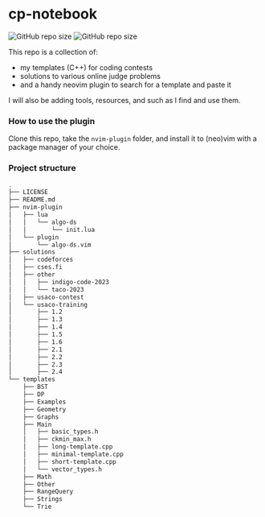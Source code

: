# cp-notebook

![GitHub repo size](https://img.shields.io/github/repo-size/colding10/cp-notebook?style=for-the-badge)
![GitHub repo size](https://img.shields.io/github/repo-size/colding10/cp-notebook?style=for-the-badge)

This repo is a collection of:
  - my templates (C++) for coding contests
  - solutions to various online judge problems
  - and a handy neovim plugin to search for a template and paste it

I will also be adding tools, resources, and such as I find and use them.

### How to use the plugin

Clone this repo, take the `nvim-plugin` folder, and install it to (neo)vim with a package manager of your choice.

### Project structure

```bash
.
├── LICENSE
├── README.md
├── nvim-plugin
│   ├── lua
│   │   └── algo-ds
│   │       └── init.lua
│   └── plugin
│       └── algo-ds.vim
├── solutions
│   ├── codeforces
│   ├── cses.fi
│   ├── other
│   │   ├── indigo-code-2023
│   │   └── taco-2023
│   ├── usaco-contest
│   └── usaco-training
│       ├── 1.2
│       ├── 1.3
│       ├── 1.4
│       ├── 1.5
│       ├── 1.6
│       ├── 2.1
│       ├── 2.2
│       ├── 2.3
│       ├── 2.4
└── templates
    ├── BST
    ├── DP
    ├── Examples
    ├── Geometry
    ├── Graphs
    ├── Main
    │   ├── basic_types.h
    │   ├── ckmin_max.h
    │   ├── long-template.cpp
    │   ├── minimal-template.cpp
    │   ├── short-template.cpp
    │   └── vector_types.h
    ├── Math
    ├── Other
    ├── RangeQuery
    ├── Strings
    └── Trie
```
